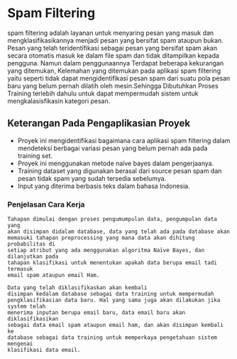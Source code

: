 # Spam Filtering
spam filtering adalah layanan untuk menyaring pesan yang masuk dan mengklasifikasikannya menjadi pesan yang bersifat spam ataupun bukan. 
Pesan yang telah teridentifikasi sebagai pesan yang bersifat  spam akan secara otomatis masuk ke dalam file spam dan tidak ditampilkan
kepada pengguna.
Namun dalam penggunaannya Terdapat beberapa kekurangan yang ditemukan, Kelemahan yang ditemukan pada aplikasi spam filtering yaitu seperti tidak dapat mengidentifikasi pesan spam dari suatu pola pesan baru yang belum pernah dilatih oleh mesin.Sehingga Dibutuhkan Proses Training terlebih dahulu untuk dapat mempermudah sistem untuk mengkalasisfikasin kategori pesan.

## Keterangan Pada Pengaplikasian Proyek
* Proyek ini mengidentifikasi bagaimana cara aplikasi spam filtering dalam
mendeteksi berbagai variasi pesan yang belum pernah ada pada training
set.
* Proyek ini menggunakan metode naïve bayes dalam pengerjaanya.
* Training dataset yang digunakan berasal dari source pesan spam dan
pesan tidak spam yang sudah tersedia sebelumya.
* Input yang diterima berbasis teks dalam bahasa Indonesia.



### Penjelasan Cara Kerja
```Sh
Tahapan dimulai dengan proses pengumumpulan data, pengumpulan data yang
akan disimpan didalam database, data yang telah ada pada database akan
memasuki tahapan preprocessing yang mana data akan dihitung probabilitas di
setiap atribut yang ada menggunakan algoritma Naïve Bayes, dan dilanjutkan pada
tahapan klasifikasi untuk menentukan apakah data berupa email tadi termasuk
email spam ataupun email Ham. 

Data yang telah diklasifikaskan akan kembali
disimpan kedalam database sebagai data training untuk mempermudah
pengklasifikasian data baru. Hal yang sama juga akan dilakukan jika system telah
menerima inputan berupa email baru, data email baru akan diklasifikasikan
sebagai data email spam ataupun email ham, dan akan disimpan kembali ke
database sebagai data training untuk memperkaya pengetahuan sistem mengenai
klasifikasi data email.
```
